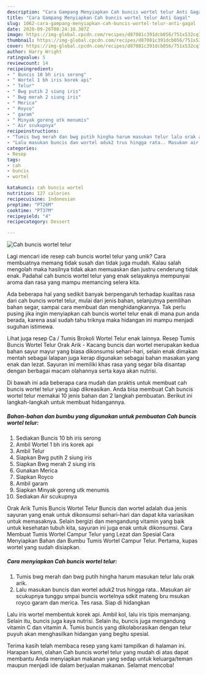 ```yaml
---
description: "Cara Gampang Menyiapkan Cah buncis wortel telur Anti Gagal"
title: "Cara Gampang Menyiapkan Cah buncis wortel telur Anti Gagal"
slug: 1062-cara-gampang-menyiapkan-cah-buncis-wortel-telur-anti-gagal
date: 2020-09-26T08:24:10.307Z
image: https://img-global.cpcdn.com/recipes/d87081c391dcb056/751x532cq70/cah-buncis-wortel-telur-foto-resep-utama.jpg
thumbnail: https://img-global.cpcdn.com/recipes/d87081c391dcb056/751x532cq70/cah-buncis-wortel-telur-foto-resep-utama.jpg
cover: https://img-global.cpcdn.com/recipes/d87081c391dcb056/751x532cq70/cah-buncis-wortel-telur-foto-resep-utama.jpg
author: Harry Wright
ratingvalue: 5
reviewcount: 14
recipeingredient:
- " Buncis 10 bh iris serong"
- " Wortel 1 bh iris korek api"
- " Telur"
- " Bwg putih 2 siung iris"
- " Bwg merah 2 siung iris"
- " Merica"
- " Royco"
- " garam"
- " Minyak goreng utk menumis"
- " Air scukupnya"
recipeinstructions:
- "Tumis bwg merah dan bwg putih hingha harum masukan telur lalu orak arik."
- "Lalu masukan buncis dan wortel aduk2 trus hingga rata.. Masukan air scukupnya tunggu smpai buncis wortelnya sdkit mateng bru msukan royco garam dan merica. Tes rasa. Siap di hidangkan"
categories:
- Resep
tags:
- cah
- buncis
- wortel

katakunci: cah buncis wortel 
nutrition: 127 calories
recipecuisine: Indonesian
preptime: "PT26M"
cooktime: "PT37M"
recipeyield: "4"
recipecategory: Dessert

---
```



![Cah buncis wortel telur](https://img-global.cpcdn.com/recipes/d87081c391dcb056/751x532cq70/cah-buncis-wortel-telur-foto-resep-utama.jpg)

Lagi mencari ide resep cah buncis wortel telur yang unik? Cara membuatnya memang tidak susah dan tidak juga mudah. Kalau salah mengolah maka hasilnya tidak akan memuaskan dan justru cenderung tidak enak. Padahal cah buncis wortel telur yang enak selayaknya mempunyai aroma dan rasa yang mampu memancing selera kita.

Ada beberapa hal yang sedikit banyak berpengaruh terhadap kualitas rasa dari cah buncis wortel telur, mulai dari jenis bahan, selanjutnya pemilihan bahan segar, sampai cara membuat dan menghidangkannya. Tak perlu pusing jika ingin menyiapkan cah buncis wortel telur enak di mana pun anda berada, karena asal sudah tahu triknya maka hidangan ini mampu menjadi suguhan istimewa.

Lihat juga resep Ca / Tumis Brokoli Wortel Telur enak lainnya. Resep Tumis Buncis Wortel Telur Orak Arik - Kacang buncis dan wortel merupakan kedua bahan sayur mayur yang biasa dikonsumsi sehari-hari, selain enak dimakan mentah sebagai lalapan juga kerap digunakan sebagai bahan masakan yang enak dan lezat. Sayuran ini memiliki khas rasa yang segar bila disantap dengan berbagai macam olahannya serta kaya akan nutrisi.


Di bawah ini ada beberapa cara mudah dan praktis untuk membuat cah buncis wortel telur yang siap dikreasikan. Anda bisa membuat Cah buncis wortel telur memakai 10 jenis bahan dan 2 langkah pembuatan. Berikut ini langkah-langkah untuk membuat hidangannya.

<!--inarticleads1-->

##### Bahan-bahan dan bumbu yang digunakan untuk pembuatan Cah buncis wortel telur:

1. Sediakan  Buncis 10 bh iris serong
1. Ambil  Wortel 1 bh iris korek api
1. Ambil  Telur
1. Siapkan  Bwg putih 2 siung iris
1. Siapkan  Bwg merah 2 siung iris
1. Gunakan  Merica
1. Siapkan  Royco
1. Ambil  garam
1. Siapkan  Minyak goreng utk menumis
1. Sediakan  Air scukupnya


Orak Arik Tumis Buncis Wortel Telur Buncis dan wortel adalah dua jenis sayuran yang enak untuk dikonsumsi sehari-hari dan dapat kita variasikan untuk memasaknya. Selain bergizi dan mengandung vitamin yang baik untuk kesehatan tubuh kita, sayuran ini juga enak untuk dikonsumsi. Cara Membuat Tumis Wortel Campur Telur yang Lezat dan Spesial Cara Menyiapkan Bahan dan Bumbu Tumis Wortel Campur Telur. Pertama, kupas wortel yang sudah disiapkan. 

<!--inarticleads2-->

##### Cara menyiapkan Cah buncis wortel telur:

1. Tumis bwg merah dan bwg putih hingha harum masukan telur lalu orak arik.
1. Lalu masukan buncis dan wortel aduk2 trus hingga rata.. Masukan air scukupnya tunggu smpai buncis wortelnya sdkit mateng bru msukan royco garam dan merica. Tes rasa. Siap di hidangkan


Lalu iris wortel membentuk korek api. Ambil kol, lalu iris tipis memanjang. Selain itu, buncis juga kaya nutrisi. Selain itu, buncis juga mengandung vitamin C dan vitamin A. Tumis buncis yang dikolaborasikan dengan telur puyuh akan menghasilkan hidangan yang begitu spesial. 

Terima kasih telah membaca resep yang kami tampilkan di halaman ini. Harapan kami, olahan Cah buncis wortel telur yang mudah di atas dapat membantu Anda menyiapkan makanan yang sedap untuk keluarga/teman maupun menjadi ide dalam berjualan makanan. Selamat mencoba!
